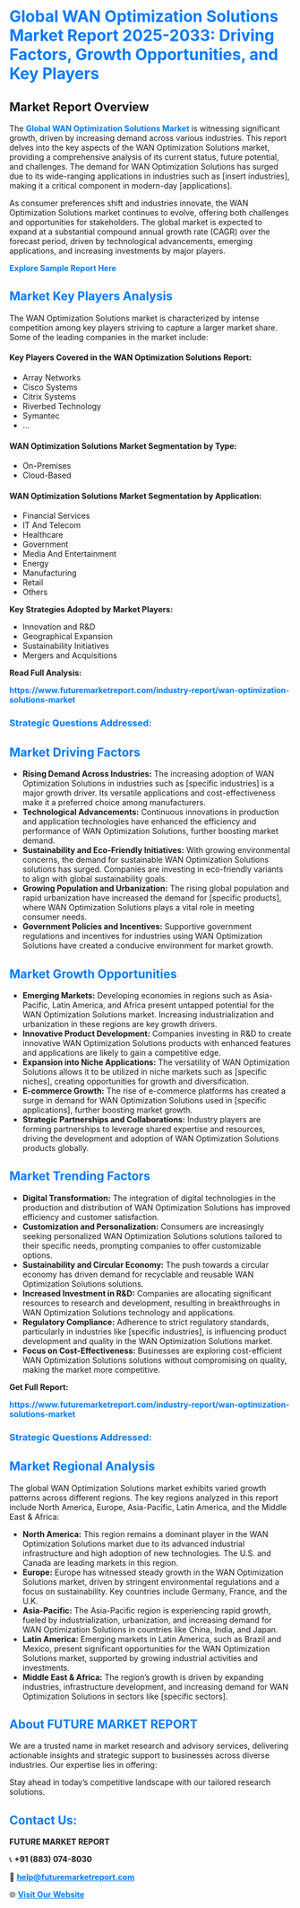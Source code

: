<h1 style="color: #007BFF;">Global WAN Optimization Solutions Market Report 2025-2033: Driving Factors, Growth Opportunities, and Key Players</h1>

<section id="overview">
<h2>Market Report Overview</h2>
<p>The <a href="https://www.futuremarketreport.com/industry-report/wan-optimization-solutions-market" style="color: #007BFF; text-decoration: none;"><strong>Global WAN Optimization Solutions Market</strong></a> is witnessing significant growth, driven by increasing demand across various industries. This report delves into the key aspects of the WAN Optimization Solutions market, providing a comprehensive analysis of its current status, future potential, and challenges. The demand for WAN Optimization Solutions has surged due to its wide-ranging applications in industries such as [insert industries], making it a critical component in modern-day [applications].</p>
<p>As consumer preferences shift and industries innovate, the WAN Optimization Solutions market continues to evolve, offering both challenges and opportunities for stakeholders. The global market is expected to expand at a substantial compound annual growth rate (CAGR) over the forecast period, driven by technological advancements, emerging applications, and increasing investments by major players.</p>
</section>

<section id="overview">
<p><a href="https://www.futuremarketreport.com/request-sample/reportId=108138" style="color: #007BFF; text-decoration: none;"><strong>Explore Sample Report Here</strong></a></p>
</section>

<section id="key-players">
<h2 style="color: #007BFF;">Market Key Players Analysis</h2>
<p>The WAN Optimization Solutions market is characterized by intense competition among key players striving to capture a larger market share. Some of the leading companies in the market include:</p>
<h4>Key Players Covered in the WAN Optimization Solutions Report:</h4>
<ul><li>Array Networks</li><li>Cisco Systems</li><li>Citrix Systems</li><li>Riverbed Technology</li><li>Symantec</li><li>...</li></ul>
<h4>WAN Optimization Solutions Market Segmentation by Type:</h4>
<ul><li>On-Premises</li><li>Cloud-Based</li></ul>

<h4>WAN Optimization Solutions Market Segmentation by Application:</h4>
<ul><li>Financial Services</li><li>IT And Telecom</li><li>Healthcare</li><li>Government</li><li>Media And Entertainment</li><li>Energy</li><li>Manufacturing</li><li>Retail</li><li>Others</li></ul>
<p><strong>Key Strategies Adopted by Market Players:</strong></p>
<ul>
<li>Innovation and R&D</li>
<li>Geographical Expansion</li>
<li>Sustainability Initiatives</li>
<li>Mergers and Acquisitions</li>
</ul>
</section>

<section>
<p><strong>Read Full Analysis: </strong></p><a href="https://www.futuremarketreport.com/industry-report/wan-optimization-solutions-market" style="color: #007BFF; text-decoration: none;"><strong>https://www.futuremarketreport.com/industry-report/wan-optimization-solutions-market</strong></a>
<h3 style="color: #007BFF;">Strategic Questions Addressed:</h3>
</section>

<section id="driving-factors">
<h2 style="color: #007BFF;">Market Driving Factors</h2>
<ul>
<li><strong>Rising Demand Across Industries:</strong> The increasing adoption of WAN Optimization Solutions in industries such as [specific industries] is a major growth driver. Its versatile applications and cost-effectiveness make it a preferred choice among manufacturers.</li>
<li><strong>Technological Advancements:</strong> Continuous innovations in production and application technologies have enhanced the efficiency and performance of WAN Optimization Solutions, further boosting market demand.</li>
<li><strong>Sustainability and Eco-Friendly Initiatives:</strong> With growing environmental concerns, the demand for sustainable WAN Optimization Solutions solutions has surged. Companies are investing in eco-friendly variants to align with global sustainability goals.</li>
<li><strong>Growing Population and Urbanization:</strong> The rising global population and rapid urbanization have increased the demand for [specific products], where WAN Optimization Solutions plays a vital role in meeting consumer needs.</li>
<li><strong>Government Policies and Incentives:</strong> Supportive government regulations and incentives for industries using WAN Optimization Solutions have created a conducive environment for market growth.</li>
</ul>
</section>

<section id="growth-opportunities">
<h2 style="color: #007BFF;">Market Growth Opportunities</h2>
<ul>
<li><strong>Emerging Markets:</strong> Developing economies in regions such as Asia-Pacific, Latin America, and Africa present untapped potential for the WAN Optimization Solutions market. Increasing industrialization and urbanization in these regions are key growth drivers.</li>
<li><strong>Innovative Product Development:</strong> Companies investing in R&D to create innovative WAN Optimization Solutions products with enhanced features and applications are likely to gain a competitive edge.</li>
<li><strong>Expansion into Niche Applications:</strong> The versatility of WAN Optimization Solutions allows it to be utilized in niche markets such as [specific niches], creating opportunities for growth and diversification.</li>
<li><strong>E-commerce Growth:</strong> The rise of e-commerce platforms has created a surge in demand for WAN Optimization Solutions used in [specific applications], further boosting market growth.</li>
<li><strong>Strategic Partnerships and Collaborations:</strong> Industry players are forming partnerships to leverage shared expertise and resources, driving the development and adoption of WAN Optimization Solutions products globally.</li>
</ul>
</section>

<section id="trending-factors">
<h2 style="color: #007BFF;">Market Trending Factors</h2>
<ul>
<li><strong>Digital Transformation:</strong> The integration of digital technologies in the production and distribution of WAN Optimization Solutions has improved efficiency and customer satisfaction.</li>
<li><strong>Customization and Personalization:</strong> Consumers are increasingly seeking personalized WAN Optimization Solutions solutions tailored to their specific needs, prompting companies to offer customizable options.</li>
<li><strong>Sustainability and Circular Economy:</strong> The push towards a circular economy has driven demand for recyclable and reusable WAN Optimization Solutions solutions.</li>
<li><strong>Increased Investment in R&D:</strong> Companies are allocating significant resources to research and development, resulting in breakthroughs in WAN Optimization Solutions technology and applications.</li>
<li><strong>Regulatory Compliance:</strong> Adherence to strict regulatory standards, particularly in industries like [specific industries], is influencing product development and quality in the WAN Optimization Solutions market.</li>
<li><strong>Focus on Cost-Effectiveness:</strong> Businesses are exploring cost-efficient WAN Optimization Solutions solutions without compromising on quality, making the market more competitive.</li>
</ul>
</section>

<section>
<p><strong>Get Full Report: </strong></p><a href="https://www.futuremarketreport.com/industry-report/wan-optimization-solutions-market" style="color: #007BFF; text-decoration: none;"><strong>https://www.futuremarketreport.com/industry-report/wan-optimization-solutions-market</strong></a>
<h3 style="color: #007BFF;">Strategic Questions Addressed:</h3>
</section>


<section id="regional-analysis">
<h2 style="color: #007BFF;">Market Regional Analysis</h2>
<p>The global WAN Optimization Solutions market exhibits varied growth patterns across different regions. The key regions analyzed in this report include North America, Europe, Asia-Pacific, Latin America, and the Middle East & Africa:</p>
<ul>
<li><strong>North America:</strong> This region remains a dominant player in the WAN Optimization Solutions market due to its advanced industrial infrastructure and high adoption of new technologies. The U.S. and Canada are leading markets in this region.</li>
<li><strong>Europe:</strong> Europe has witnessed steady growth in the WAN Optimization Solutions market, driven by stringent environmental regulations and a focus on sustainability. Key countries include Germany, France, and the U.K.</li>
<li><strong>Asia-Pacific:</strong> The Asia-Pacific region is experiencing rapid growth, fueled by industrialization, urbanization, and increasing demand for WAN Optimization Solutions in countries like China, India, and Japan.</li>
<li><strong>Latin America:</strong> Emerging markets in Latin America, such as Brazil and Mexico, present significant opportunities for the WAN Optimization Solutions market, supported by growing industrial activities and investments.</li>
<li><strong>Middle East & Africa:</strong> The region’s growth is driven by expanding industries, infrastructure development, and increasing demand for WAN Optimization Solutions in sectors like [specific sectors].</li>
</ul>
</section>

<footer>
<h2 style="color: #007BFF;">About FUTURE MARKET REPORT</h2>
<p>We are a trusted name in market research and advisory services, delivering actionable insights and strategic support to businesses across diverse industries. Our expertise lies in offering:</p>

<p>Stay ahead in today’s competitive landscape with our tailored research solutions.</p>

<h2 style="color: #007BFF;">Contact Us:</h2>
<p><strong>FUTURE MARKET REPORT</strong></p>
<p>📞 <strong>+91 (883) 074-8030</strong></p>
<p>📧 <strong><a href="mailto:help@futuremarketreport.com" style="color: #007BFF;">help@futuremarketreport.com</a></strong></p>
<p>🌐 <strong><a href="https://www.futuremarketreport.com/" style="color: #007BFF;">Visit Our Website</a></strong></p>
</footer>